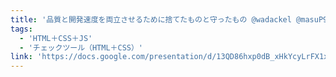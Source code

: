 ```yaml
---
title: '品質と開発速度を両立させるために捨てたものと守ったもの @wadackel @masuP9'
tags:
  - 'HTML＋CSS＋JS'
  - 'チェックツール（HTML＋CSS）'
link: 'https://docs.google.com/presentation/d/13QD86hxp0dB_xHkYcyLrFX1xNt0Vg4wsqIo8yeBQmFs/edit'
---
```

